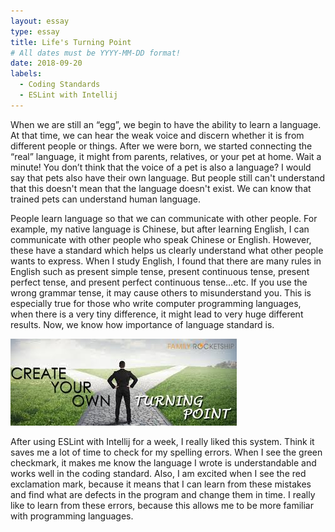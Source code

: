 ```yaml
---
layout: essay
type: essay
title: Life's Turning Point
# All dates must be YYYY-MM-DD format!
date: 2018-09-20
labels:
  - Coding Standards
  - ESLint with Intellij
---
```


When we are still an “egg”, we begin to have the ability to learn a language. At that time, we can hear the weak voice and discern whether it is from different people or things. After we were born, we started  connecting the “real” language, it might from parents, relatives, or your pet at home. Wait a minute! You don’t think that the voice of a pet is also a language? I would say that pets also have their own language. But people still can't understand that this doesn't mean that the language doesn't exist. We can know that trained pets can understand human language.

People learn language so that we can communicate with other people. For example, my native language is Chinese, but after learning English, I can communicate with other people who speak Chinese or English. However, these have a standard which helps us clearly understand what other people wants to express. When I study English, I found that there are many rules in English such as present simple tense, present continuous tense, present perfect tense, and present perfect continuous tense…etc. If you use the wrong grammar tense, it may cause others to misunderstand you. This is especially true for those who write computer programming languages, when there is a very tiny difference, it might lead to very huge different results. Now, we know how importance of language standard is. 



<img class="ui medium left floated image" src="../images/turning-point.jpg">

After using ESLint with Intellij for a week, I really liked this system.  Think it saves me a lot of time to check for my spelling errors. When I see the green checkmark, it makes me know the language I wrote is understandable and works well in the coding standard. Also, I am excited when I see the red exclamation mark, because it means that I can learn from these mistakes and find what are defects in the program and change them in time. I really like to learn from these errors, because this allows me to be more familiar with programming languages.
